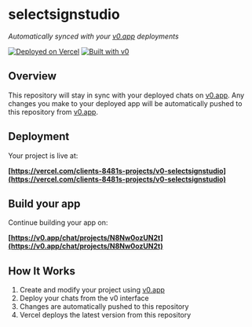 # selectsignstudio

*Automatically synced with your [v0.app](https://v0.app) deployments*

[![Deployed on Vercel](https://img.shields.io/badge/Deployed%20on-Vercel-black?style=for-the-badge&logo=vercel)](https://vercel.com/clients-8481s-projects/v0-selectsignstudio)
[![Built with v0](https://img.shields.io/badge/Built%20with-v0.app-black?style=for-the-badge)](https://v0.app/chat/projects/N8Nw0ozUN2t)

## Overview

This repository will stay in sync with your deployed chats on [v0.app](https://v0.app).
Any changes you make to your deployed app will be automatically pushed to this repository from [v0.app](https://v0.app).

## Deployment

Your project is live at:

**[https://vercel.com/clients-8481s-projects/v0-selectsignstudio](https://vercel.com/clients-8481s-projects/v0-selectsignstudio)**

## Build your app

Continue building your app on:

**[https://v0.app/chat/projects/N8Nw0ozUN2t](https://v0.app/chat/projects/N8Nw0ozUN2t)**

## How It Works

1. Create and modify your project using [v0.app](https://v0.app)
2. Deploy your chats from the v0 interface
3. Changes are automatically pushed to this repository
4. Vercel deploys the latest version from this repository